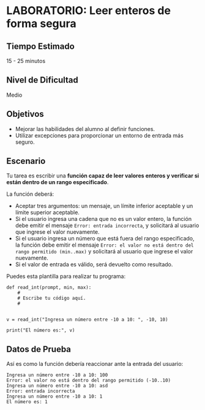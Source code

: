 # LABORATORIO: Leer enteros de forma segura

## Tiempo Estimado

15 - 25 minutos

## Nivel de Dificultad

Medio

## Objetivos

* Mejorar las habilidades del alumno al definir funciones.
* Utilizar excepciones para proporcionar un entorno de entrada más seguro.

## Escenario

Tu tarea es escribir una **función capaz de leer valores enteros y verificar si están dentro de un rango especificado**.

La función deberá:

* Aceptar tres argumentos: un mensaje, un límite inferior aceptable y un límite superior aceptable.
* Si el usuario ingresa una cadena que no es un valor entero, la función debe emitir el mensaje `Error: entrada incorrecta`, y solicitará al usuario que ingrese el valor nuevamente.
* Si el usuario ingresa un número que está fuera del rango especificado, la función debe emitir el mensaje `Error: el valor no está dentro del rango permitido (min..max)` y solicitará al usuario que ingrese el valor nuevamente.
* Si el valor de entrada es válido, será devuelto como resultado.

Puedes esta plantilla para realizar tu programa:

```
def read_int(prompt, min, max):
    #
    # Escribe tu código aquí.
    #


v = read_int("Ingresa un número entre -10 a 10: ", -10, 10)

print("El número es:", v)
```

## Datos de Prueba

Así es como la función debería reaccionar ante la entrada del usuario:

```
Ingresa un número entre -10 a 10: 100
Error: el valor no está dentro del rango permitido (-10..10)
Ingresa un número entre -10 a 10: asd
Error: entrada incorrecta
Ingresa un número entre -10 a 10: 1
El número es: 1
```